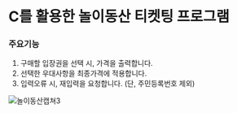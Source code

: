 # C를 활용한 놀이동산 티켓팅 프로그램


### 주요기능
1. 구매할 입장권을 선택 시, 가격을 출력합니다.
2. 선택한 우대사항을 최종가격에 적용합니다.
3. 입력오류 시, 재입력을 요청합니다. (단, 주민등록번호 제외)

![놀이동산캡쳐3](https://user-images.githubusercontent.com/95601950/159865905-b74be21d-5fab-4074-b696-c08d33e30e72.PNG)

